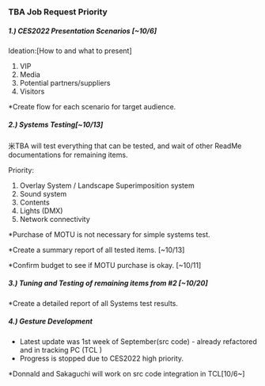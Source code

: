 ### TBA Job Request Priority

##### 1.) CES2022 Presentation Scenarios [~10/6]

Ideation:[How to and what to present]

1. VIP
2. Media
3. Potential partners/suppliers
4. Visitors

*Create flow for each scenario for target audience.



##### 2.) Systems Testing[~10/13]

米TBA will test everything that can be tested, and wait of other ReadMe documentations for remaining items.

Priority:

1. Overlay System / Landscape Superimposition system
2. Sound system
3. Contents
4. Lights (DMX)
5. Network connectivity



*Purchase of MOTU is not necessary for simple systems test.

*Create a summary report of all tested items. [~10/13]

*Confirm budget to see if MOTU purchase is okay. [~10/11]



##### 3.) Tuning and Testing of remaining items from #2 [~10/20]

*Create a detailed report of all Systems test results.



##### 4.) Gesture Development

- Latest update was 1st week of September(src code) - already refactored and in tracking PC  (TCL )
- Progress is stopped due to CES2022 high priority.

*Donnald and Sakaguchi will work on src code integration in TCL[10/6~]

